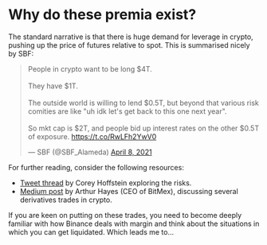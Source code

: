 # Why do these premia exist?

The standard narrative is that there is huge demand for leverage in crypto, pushing up the price of futures relative to spot. This is summarised nicely by SBF:

<blockquote class="twitter-tweet"><p lang="en" dir="ltr">People in crypto want to be long $4T.<br><br>They have $1T.<br><br>The outside world is willing to lend $0.5T, but beyond that various risk comities are like &quot;uh idk let&#39;s get back to this one next year&quot;.<br><br>So mkt cap is $2T, and people bid up interest rates on the other $0.5T of exposure. <a href="https://t.co/RwLFh2YwV0">https://t.co/RwLFh2YwV0</a></p>&mdash; SBF (@SBF_Alameda) <a href="https://twitter.com/SBF_Alameda/status/1380284657820782595?ref_src=twsrc%5Etfw">April 8, 2021</a></blockquote> <script async src="https://platform.twitter.com/widgets.js" charset="utf-8"></script>

For further reading, consider the following resources:

-   [Tweet thread](https://twitter.com/choffstein/status/1388487872508874753?s=20) by Corey Hoffstein exploring the risks.
-   [Medium post](https://cryptohayes.medium.com/all-aboard-4d50435190d6) by Arthur Hayes (CEO of BitMex), discussing several derivatives trades in crypto.

If you are keen on putting on these trades, you need to become deeply familiar with how Binance deals with margin and think about the situations in which you can get liquidated. Which leads me to...
